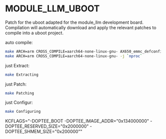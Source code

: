 # MODULE_LLM_UBOOT
Patch for the uboot adapted for the module_llm development board.  
Compilation will automatically download and apply the relevant patches to compile into a uboot project.  


auto compile:
```bash
make ARCH=arm CROSS_COMPILE=aarch64-none-linux-gnu- AX650_emmc_defconfig
make ARCH=arm CROSS_COMPILE=aarch64-none-linux-gnu- -j `nproc`
```

just Extract:
```bash
make Extracting
```

just Patch:
```bash
make Patching
```

just Configur:
```bash
make Configuring
```


KCFLAGS="-DOPTEE_BOOT -DOPTEE_IMAGE_ADDR="0x134000000" -DOPTEE_RESERVED_SIZE="0x2000000" -DOPTEE_SHMEM_SIZE="0x200000""









